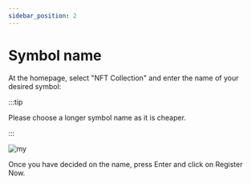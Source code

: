 ```yaml
---
sidebar_position: 2
---
```


# Symbol name

At the homepage, select "NFT Collection" and enter the name of your desired symbol:

:::tip

Please choose a longer symbol name as it is cheaper.

:::

![my](/img/tsm-nft-symbol-search.png)

Once you have decided on the name, press Enter and click on Register Now.
